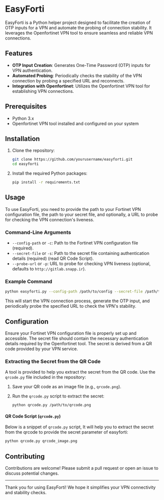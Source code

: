 # EasyForti

EasyForti is a Python helper project designed to facilitate the creation of OTP inputs for a VPN and automate the probing of connection stability. It leverages the Openfortinet VPN tool to ensure seamless and reliable VPN connections.

## Features

- **OTP Input Creation**: Generates One-Time Password (OTP) inputs for VPN authentication.
- **Automated Probing**: Periodically checks the stability of the VPN connection by probing a specified URL and reconnects.
- **Integration with Openfortinet**: Utilizes the Openfortinet VPN tool for establishing VPN connections.

## Prerequisites

- Python 3.x
- Openfortinet VPN tool installed and configured on your system

## Installation

1. Clone the repository:
    ```bash
    git clone https://github.com/yourusername/easyforti.git
    cd easyforti
    ```

2. Install the required Python packages:
    ```bash
    pip install -r requirements.txt
    ```

## Usage

To use EasyForti, you need to provide the path to your Fortinet VPN configuration file, the path to your secret file, and optionally, a URL to probe for checking the VPN connection's liveness.

### Command-Line Arguments

- `--config-path` or `-c`: Path to the Fortinet VPN configuration file (required).
- `--secret-file` or `-s`: Path to the secret file containing authentication details (required) (read QR Code Script).
- `--probe-url` or `-p`: URL to probe for checking VPN liveness (optional, defaults to `http://gitlab.snapp.ir`).

### Example Command

```bash
python easyforti.py --config-path /path/to/config --secret-file /path/to/secret --probe-url http://example.com
```

This will start the VPN connection process, generate the OTP input, and periodically probe the specified URL to check the VPN's stability.

## Configuration

Ensure your Fortinet VPN configuration file is properly set up and accessible. The secret file should contain the necessary authentication details required by the Openfortinet tool. The secret is derived from a QR code provided by your VPN service.

### Extracting the Secret from the QR Code

A tool is provided to help you extract the secret from the QR code. Use the `qrcode.py` file included in the repository:

1. Save your QR code as an image file (e.g., `qrcode.png`).
2. Run the `qrcode.py` script to extract the secret:

    ```bash
    python qrcode.py /path/to/qrcode.png
    ```

#### QR Code Script (`qrcode.py`)

Below is a snippet of `qrcode.py` script, It will help you to extract the secret from the qrcode to provide the secret parameter of easyforti:

```bash
python qrcode.py qrcode_image.png
```

## Contributing

Contributions are welcome! Please submit a pull request or open an issue to discuss potential changes.

---

Thank you for using EasyForti! We hope it simplifies your VPN connectivity and stability checks.